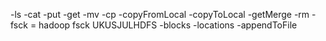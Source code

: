 -ls
-cat
-put
-get
-mv
-cp
-copyFromLocal
-copyToLocal
-getMerge
-rm
-fsck = hadoop fsck UKUSJULHDFS -blocks -locations
-appendToFile